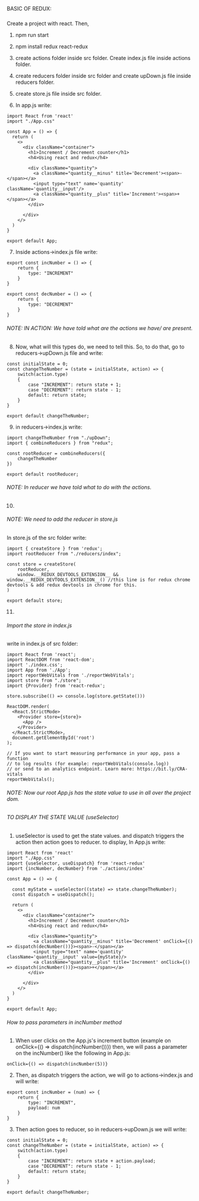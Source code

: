 BASIC OF REDUX: 



##### 
Create a project with react. 
Then, 

1) npm run start
2) npm install redux react-redux
3) create actions folder inside src folder. Create index.js file inside actions folder. 

4) create reducers folder inside src folder and create upDown.js file inside reducers folder.
5) create store.js file inside src folder.
6) In app.js write: 
```
import React from 'react'
import "./App.css"

const App = () => {
  return (
    <>
      <div className="container">
        <h1>Increment / Decrement counter</h1>
        <h4>Using react and redux</h4>

        <div className="quantity">
          <a className="quantity__minus" title='Decrement'><span>-</span></a>
          <input type="text" name='quantity' className='quantity__input'/>
          <a className="quantity__plus" title='Increment'><span>+</span></a>
        </div>
        
      </div>
    </>
  )
}

export default App;

```

7) Inside actions->index.js file write: 

```
export const incNumber = () => { 
    return {
        type: "INCREMENT"
    }
}

export const decNumber = () => { 
    return {
        type: "DECREMENT"
    }
}
```

###### NOTE: IN ACTION: We have told what are the actions we have/ are present.

8) Now, what will this types do, we need to tell this. So, to do that, go to reducers->upDown.js file and write: 

```
const initialState = 0;
const changeTheNumber = (state = initialState, action) => {
    switch(action.type)
    {
        case "INCREMENT": return state + 1;
        case "DECREMENT": return state - 1;
        default: return state;
    }
}

export default changeTheNumber;
```

9) in reducers->index.js write: 

```
import changeTheNumber from "./upDown";
import { combineReducers } from "redux";

const rootReducer = combineReducers({
    changeTheNumber
})

export default rootReducer;
```

###### NOTE: In reducer we have told what to do with the actions.

10) 
###### NOTE: We need to add the reducer in store.js

In store.js of the src folder write: 

```
import { createStore } from 'redux';
import rootReducer from "./reducers/index";

const store = createStore(
    rootReducer,
    window.__REDUX_DEVTOOLS_EXTENSION__ && window.__REDUX_DEVTOOLS_EXTENSION__() //this line is for redux chrome devtools & add redux devtools in chrome for this.
)

export default store;
```

11) 
###### Import the store in index.js

write in index.js of src folder: 

```
import React from 'react';
import ReactDOM from 'react-dom';
import './index.css';
import App from './App';
import reportWebVitals from './reportWebVitals';
import store from "./store";
import {Provider} from 'react-redux';

store.subscribe(() => console.log(store.getState()))

ReactDOM.render(
  <React.StrictMode>
    <Provider store={store}>
      <App />
    </Provider>
  </React.StrictMode>,
  document.getElementById('root')
);

// If you want to start measuring performance in your app, pass a function
// to log results (for example: reportWebVitals(console.log))
// or send to an analytics endpoint. Learn more: https://bit.ly/CRA-vitals
reportWebVitals();

```

###### NOTE: Now our root App.js has the state value to use in all over the project dom.

###### TO DISPLAY THE STATE VALUE (useSelector)

1) useSelector is used to get the state values. and dispatch triggers the action then action goes to reducer.
to display, In App.js write:

```
import React from 'react'
import "./App.css"
import {useSelector, useDispatch} from 'react-redux'
import {incNumber, decNumber} from './actions/index'

const App = () => {

  const myState = useSelector((state) => state.changeTheNumber);
  const dispatch = useDispatch();

  return (
    <>
      <div className="container">
        <h1>Increment / Decrement counter</h1>
        <h4>Using react and redux</h4>

        <div className="quantity">
          <a className="quantity__minus" title='Decrement' onClick={() => dispatch(decNumber())}><span>-</span></a>
          <input type="text" name='quantity' className='quantity__input' value={myState}/>
          <a className="quantity__plus" title='Increment' onClick={() => dispatch(incNumber())}><span>+</span></a>
        </div>
        
      </div>
    </>
  )
}

export default App;

```

###### How to pass parameters in incNumber method

1) When user clicks on the App.js's increment button (example on onClick={() => dispatch(incNumber())}) then, we will
pass a parameter on the incNumber() like the following in App.js: 

```
onClick={() => dispatch(incNumber(5))}
```

2) Then, as dispatch triggers the action, we will go to actions->index.js and will write: 

```
export const incNumber = (num) => { 
    return {
        type: "INCREMENT",
        payload: num
    }
}
```

3) Then action goes to reducer, so in reducers->upDown.js we will write: 

```
const initialState = 0;
const changeTheNumber = (state = initialState, action) => {
    switch(action.type)
    {
        case "INCREMENT": return state + action.payload;
        case "DECREMENT": return state - 1;
        default: return state;
    }
}

export default changeTheNumber;
```
